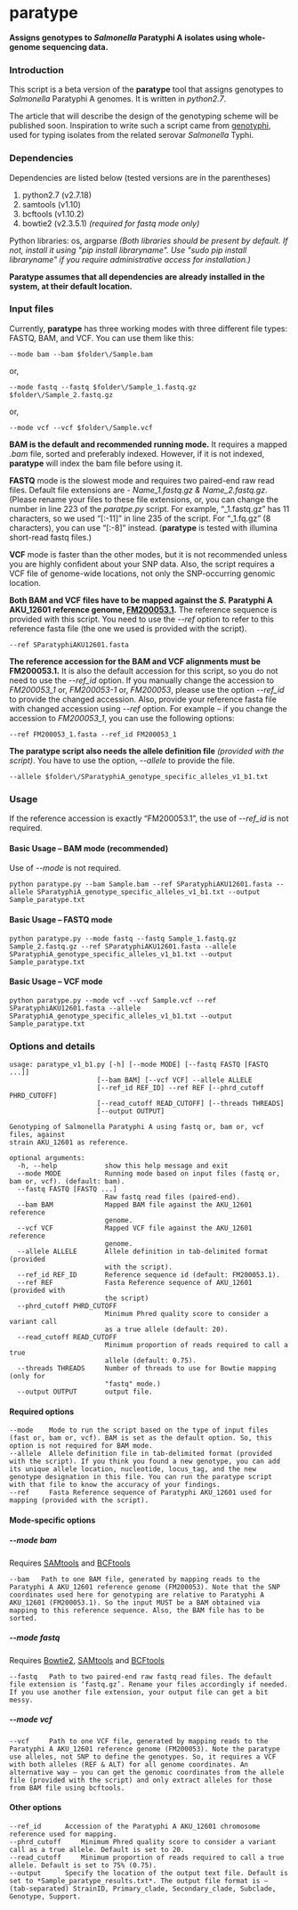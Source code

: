 # paratype
**Assigns genotypes to _Salmonella_ Paratyphi A isolates using whole-genome sequencing data.**

### Introduction
This script is a beta version of the **paratype** tool that assigns genotypes to *Salmonella* Paratyphi A genomes. It is written in *python2.7*.

The article that will describe the design of the genotyping scheme will be published soon. Inspiration to write such a script came from [genotyphi](https://github.com/katholt/genotyphi), used for typing isolates from the related serovar _Salmonella_ Typhi.


### Dependencies
Dependencies are listed below (tested versions are in the parentheses)
1. python2.7 (v2.7.18)
2. samtools (v1.10)
3. bcftools (v1.10.2)
4. bowtie2 (v2.3.5.1) *(required for fastq mode only)*

Python libraries: os, argparse 
*(Both libraries should be present by default. If not, install it using "pip install libraryname". Use "sudo pip install libraryname" if you require administrative access for installation.)*

**Paratype assumes that all dependencies are already installed in the system, at their default location.**


### Input files
Currently, **paratype** has three working modes with three different file types: FASTQ, BAM, and VCF. You can use them like this:
```
--mode bam --bam $folder\/Sample.bam
```
or, 
```
--mode fastq --fastq $folder\/Sample_1.fastq.gz $folder\/Sample_2.fastq.gz
```
or, 
```
--mode vcf --vcf $folder\/Sample.vcf
```
**BAM is the default and recommended running mode.** It requires a mapped *.bam* file, sorted and preferably indexed. However, if it is not indexed, **paratype** will index the bam file before using it. 

**FASTQ** mode is the slowest mode and requires two paired-end raw read files. Default file extensions are - *Name_1.fastq.gz & Name_2.fastq.gz*. (Please rename your files to these file extensions, or, you can change the number in line 223 of the *paratpe.py* script. For example, “_1.fastq.gz” has 11 characters, so we used “[:-11]” in line 235 of the script. For “_1.fq.gz” (8 characters), you can use “[:-8]” instead. (**paratype** is tested with illumina short-read fastq files.)

**VCF** mode is faster than the other modes, but it is not recommended unless you are highly confident about your SNP data. Also, the script requires a VCF file of genome-wide locations, not only the SNP-occurring genomic location. 


**Both BAM and VCF files have to be mapped against the _S._ Paratyphi A AKU_12601 reference genome, [FM200053.1](https://www.ncbi.nlm.nih.gov/nuccore/FM200053.1).** The reference sequence is provided with this script. You need to use the *--ref* option to refer to this reference fasta file (the one we used is provided with the script).

```
--ref SParatyphiAKU12601.fasta
```


**The reference accession for the BAM and VCF alignments must be FM200053.1.** It is also the default accession for this script, so you do not need to use the *--ref_id* option. If you manually change the accession to *FM200053_1* or, *FM200053-1* or, *FM200053*, please use the option *--ref_id* to provide the changed accession. Also, provide your reference fasta file with changed accession using *--ref* option. For example – if you change the accession to *FM200053_1*, you can use the following options:

```
--ref FM200053_1.fasta --ref_id FM200053_1
```


**The paratype script also needs the allele definition file** _(provided with the script)_. You have to use the option, *--allele* to provide the file. 
```
--allele $folder\/SParatyphiA_genotype_specific_alleles_v1_b1.txt
```


### Usage
If the reference accession is exactly “FM200053.1”, the use of *--ref_id* is not required.

#### Basic Usage – BAM mode (recommended)
Use of *--mode* is not required.
```
python paratype.py --bam Sample.bam --ref SParatyphiAKU12601.fasta --allele SParatyphiA_genotype_specific_alleles_v1_b1.txt --output Sample_paratype.txt
```

#### Basic Usage – FASTQ mode
```
python paratype.py --mode fastq --fastq Sample_1.fastq.gz Sample_2.fastq.gz --ref SParatyphiAKU12601.fasta --allele SParatyphiA_genotype_specific_alleles_v1_b1.txt --output Sample_paratype.txt
```

#### Basic Usage – VCF mode
```
python paratype.py --mode vcf --vcf Sample.vcf --ref SParatyphiAKU12601.fasta --allele SParatyphiA_genotype_specific_alleles_v1_b1.txt --output Sample_paratype.txt
```


### Options and details

```
usage: paratype_v1_b1.py [-h] [--mode MODE] [--fastq FASTQ [FASTQ ...]]
                      [--bam BAM] [--vcf VCF] --allele ALLELE
                      [--ref_id REF_ID] --ref REF [--phrd_cutoff PHRD_CUTOFF]
                      [--read_cutoff READ_CUTOFF] [--threads THREADS]
                      [--output OUTPUT]

Genotyping of Salmonella Paratyphi A using fastq or, bam or, vcf files, against
strain AKU_12601 as reference.

optional arguments:
  -h, --help            show this help message and exit
  --mode MODE           Running mode based on input files (fastq or, bam or, vcf). (default: bam).
  --fastq FASTQ [FASTQ ...]
                        Raw fastq read files (paired-end).
  --bam BAM             Mapped BAM file against the AKU_12601 reference
                        genome.
  --vcf VCF             Mapped VCF file against the AKU_12601 reference
                        genome.
  --allele ALLELE       Allele definition in tab-delimited format (provided
                        with the script).
  --ref_id REF_ID       Reference sequence id (default: FM200053.1).
  --ref REF             Fasta Reference sequence of AKU_12601 (provided with
                        the script)
  --phrd_cutoff PHRD_CUTOFF
                        Minimum Phred quality score to consider a variant call
                        as a true allele (default: 20).
  --read_cutoff READ_CUTOFF
                        Minimum proportion of reads required to call a true
                        allele (default: 0.75).
  --threads THREADS     Number of threads to use for Bowtie mapping (only for
                        "fastq" mode.)
  --output OUTPUT       output file.
```

#### Required options
```
--mode    Mode to run the script based on the type of input files (fast or, bam or, vcf). BAM is set as the default option. So, this option is not required for BAM mode. 
--allele  Allele definition file in tab-delimited format (provided with the script). If you think you found a new genotype, you can add its unique allele location, nucleotide, locus_tag, and the new genotype designation in this file. You can run the paratype script with that file to know the accuracy of your findings.  
--ref     Fasta Reference sequence of Paratyphi AKU_12601 used for mapping (provided with the script).
```


#### Mode-specific options

##### --mode bam
Requires [SAMtools](http://samtools.sourceforge.net/) and [BCFtools](https://samtools.github.io/bcftools/)
```
--bam   Path to one BAM file, generated by mapping reads to the Paratyphi A AKU_12601 reference genome (FM200053). Note that the SNP coordinates used here for genotyping are relative to Paratyphi A AKU_12601 (FM200053.1). So the input MUST be a BAM obtained via mapping to this reference sequence. Also, the BAM file has to be sorted. 
```


##### --mode fastq
Requires [Bowtie2]( http://bowtie-bio.sourceforge.net/bowtie2/), [SAMtools](http://samtools.sourceforge.net/) and [BCFtools](https://samtools.github.io/bcftools/)
```
--fastq	  Path to two paired-end raw fastq read files. The default file extension is ‘fastq.gz’. Rename your files accordingly if needed. If you use another file extension, your output file can get a bit messy. 
```


##### --mode vcf
```
--vcf	  Path to one VCF file, generated by mapping reads to the Paratyphi A AKU_12601 reference genome (FM200053). Note the paratype use alleles, not SNP to define the genotypes. So, it requires a VCF with both alleles (REF & ALT) for all genome coordinates. An alternative way – you can get the genomic coordinates from the allele file (provided with the script) and only extract alleles for those from BAM file using bcftools. 
```


#### Other options
```
--ref_id	  Accession of the Paratyphi A AKU_12601 chromosome reference used for mapping.
--phrd_cutoff	  Minimum Phred quality score to consider a variant call as a true allele. Default is set to 20.
--read_cutoff	  Minimum proportion of reads required to call a true allele. Default is set to 75% (0.75).
--output	  Specify the location of the output text file. Default is set to *Sample_paratype_results.txt*. The output file format is – (tab-separated) StrainID, Primary_clade, Secondary_clade, Subclade, Genotype, Support.
```
